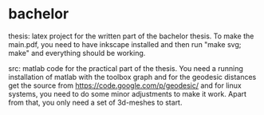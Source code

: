 bachelor
========

thesis: latex project for the written part of the bachelor thesis.
	To make the main.pdf, you need to have inkscape installed and then
	run "make svg; make" and everything should be working.

src: matlab code for the practical part of the thesis.
	You need a running installation of matlab with the toolbox graph and
	for the geodesic distances get the source from https://code.google.com/p/geodesic/
	and for linux systems, you need to do some minor adjustments to make
	it work. Apart from that, you only need a set of 3d-meshes to start.
